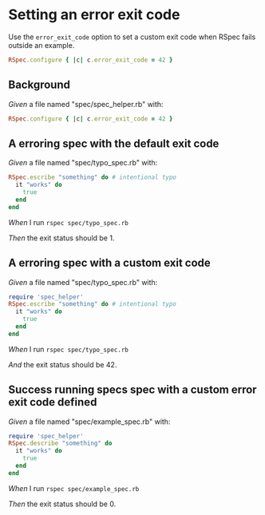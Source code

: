 # Setting an error exit code

Use the `error_exit_code` option to set a custom exit code when RSpec fails outside an example.

  ```ruby
  RSpec.configure { |c| c.error_exit_code = 42 }
  ```

## Background

_Given_ a file named "spec/spec_helper.rb" with:

```ruby
RSpec.configure { |c| c.error_exit_code = 42 }
```

## A erroring spec with the default exit code

_Given_ a file named "spec/typo_spec.rb" with:

```ruby
RSpec.escribe "something" do # intentional typo
  it "works" do
    true
  end
end
```

_When_ I run `rspec spec/typo_spec.rb`

_Then_ the exit status should be 1.

## A erroring spec with a custom exit code

_Given_ a file named "spec/typo_spec.rb" with:

```ruby
require 'spec_helper'
RSpec.escribe "something" do # intentional typo
  it "works" do
    true
  end
end
```

_When_ I run `rspec spec/typo_spec.rb`

_And_ the exit status should be 42.

## Success running specs spec with a custom error exit code defined

_Given_ a file named "spec/example_spec.rb" with:

```ruby
require 'spec_helper'
RSpec.describe "something" do
  it "works" do
    true
  end
end
```

_When_ I run `rspec spec/example_spec.rb`

_Then_ the exit status should be 0.

